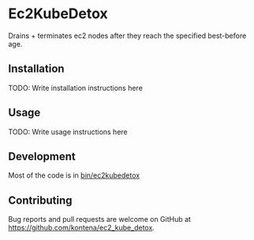 # Ec2KubeDetox

Drains + terminates ec2 nodes after they reach the specified best-before age.

## Installation

TODO: Write installation instructions here

## Usage

TODO: Write usage instructions here

## Development

Most of the code is in [bin/ec2kubedetox](bin/ec2_kube_detox)

## Contributing

Bug reports and pull requests are welcome on GitHub at https://github.com/kontena/ec2_kube_detox.
